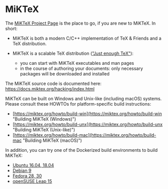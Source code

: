 # MiKTeX

The [MiKTeX Project Page](https://miktex.org) is the place to go, if
you are new to MiKTeX. In short:

- MiKTeX is both a modern C/C++ implementation of TeX & Friends and a
  TeX distribution.

- MiKTeX is a scalable TeX distribution (["Just enough
  TeX"](https://miktex.org/kb/just-enough-tex)):
  * you can start with MiKTeX executables and man pages
  * in the course of authoring your documents: only necessary packages
    will be downloaded and installed

The MiKTeX source code is documented here:
https://docs.miktex.org/hacking/index.html

MiKTeX can be built on Windows and Unix-like (including macOS)
systems.  Please consult these HOWTOs for platform-specific build
instructions:

* [https://miktex.org/howto/build-win](https://miktex.org/howto/build-win "Building MiKTeX (Windows)")
* [https://miktex.org/howto/build-unx](https://miktex.org/howto/build-unx "Building MiKTeX (Unix-like)")
* [https://miktex.org/howto/build-mac](https://miktex.org/howto/build-mac "Building MiKTeX (macOS)")

In addition, you can try one of the Dockerized build environments to build MiKTeX:

* [Ubuntu 16.04, 18.04](https://github.com/MiKTeX/docker-miktex-build-ubuntu)
* [Debian 9](https://github.com/MiKTeX/docker-miktex-build-debian)
* [Fedora 28, 30](https://github.com/MiKTeX/docker-miktex-build-fedora)
* [openSUSE Leap 15](https://github.com/MiKTeX/docker-miktex-build-opensuse)
